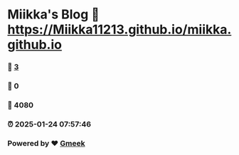 # Miikka's Blog :link: https://Miikka11213.github.io/miikka.github.io 
### :page_facing_up: [3](https://Miikka11213.github.io/miikka.github.io/tag.html) 
### :speech_balloon: 0 
### :hibiscus: 4080 
### :alarm_clock: 2025-01-24 07:57:46 
### Powered by :heart: [Gmeek](https://github.com/Meekdai/Gmeek)
